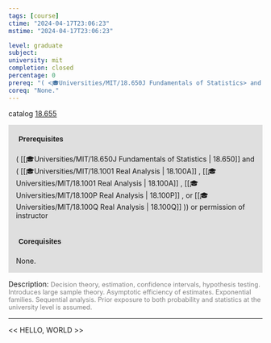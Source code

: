 ```yaml
---
tags: [course]
ctime: "2024-04-17T23:06:23"
mstime: "2024-04-17T23:06:23"

level: graduate
subject: 
university: mit
completion: closed
percentage: 0
prereq: "( <🎓Universities/MIT/18.650J Fundamentals of Statistics> and ( <🎓Universities/MIT/18.1001 Real Analysis> , <🎓Universities/MIT/18.1001 Real Analysis> , <🎓Universities/MIT/18.100P Real Analysis> , or <🎓Universities/MIT/18.100Q Real Analysis> )) or permission of instructor"
coreq: "None."
---
```


catalog [18.655](http://student.mit.edu/catalog/m18b.html#18.655)

<span style="display: block; padding: 15px; background-color: rgb(100, 100, 100, 0.2);"><font id="m_prereq1764_0" style="display: block; font-family: Arial, sans-serif; font-weight: bold; padding: 5px">Prerequisites</font><br><span id="prereq1764_0">( [[🎓Universities/MIT/18.650J Fundamentals of Statistics | 18.650]] and ( [[🎓Universities/MIT/18.1001 Real Analysis | 18.100A]] , [[🎓Universities/MIT/18.1001 Real Analysis | 18.100A]] , [[🎓Universities/MIT/18.100P Real Analysis | 18.100P]] , or [[🎓Universities/MIT/18.100Q Real Analysis | 18.100Q]] )) or permission of instructor</span></span>
<span style="display: block; padding: 15px; background-color: rgb(100, 100, 100, 0.2);"><font id="m_coreq1764_0" style="display: block; font-family: Arial, sans-serif; font-weight: bold; padding: 5px">Corequisites</font><br><span id="coreq1764_0">None.</span></span>

<font style="">Description:</font>
<font style="color: grey; font-size: 0.8rem;">Decision theory, estimation, confidence intervals, hypothesis testing. Introduces large sample theory. Asymptotic efficiency of estimates. Exponential families. Sequential analysis. Prior exposure to both probability and statistics at the university level is assumed.</font>



---

<< HELLO, WORLD >>
